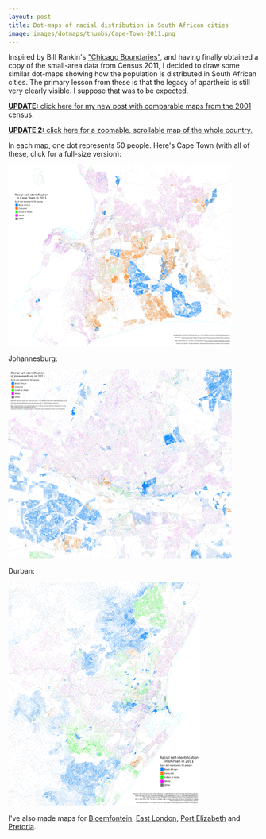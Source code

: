 ```yaml
---
layout: post
title: Dot-maps of racial distribution in South African cities
image: images/dotmaps/thumbs/Cape-Town-2011.png
---
```


Inspired by Bill Rankin's ["Chicago Boundaries"](http://www.radicalcartography.net/index.html?chicagodots), and having finally obtained a copy of the small-area data from Census 2011, I decided to draw some similar dot-maps showing how the population is distributed in South African cities. The primary lesson from these is that the legacy of apartheid is still very clearly visible. I suppose that was to be expected.

[**UPDATE:** click here for my new post with comparable maps from the 2001 census.](/dot-maps-2001/)

[**UPDATE 2:** click here for a zoomable, scrollable map of the whole country.](/slippy-dot-map/)

In each map, one dot represents 50 people. Here's Cape Town (with all of these, click for a full-size version):

<a href="/images/dotmaps/Cape-Town-2011.png"><img src="/images/dotmaps/thumbs/Cape-Town-2011.png" alt="" width="450" height="364" /></a>

Johannesburg:

<a href="/images/dotmaps/Joburg-2011.png"><img src="/images/dotmaps/thumbs/Joburg-2011.png" alt="" width="450" height="380" /></a>

Durban:

<a href="/images/dotmaps/Durban-2011.png"><img src="/images/dotmaps/thumbs/Durban-2011.png" alt="Durban" width="386" height="450" /></a>

I've also made maps for <a href="/images/dotmaps/Bloemfontein-2011.png">Bloemfontein</a>, <a href="/images/dotmaps/East-London-2011.png">East London</a>, <a href="/images/dotmaps/Port-Elizabeth-2011.png">Port Elizabeth</a> and <a href="/images/dotmaps/Pretoria-2011.png">Pretoria</a>.
